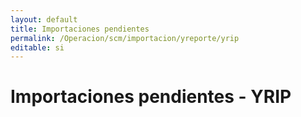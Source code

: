 ```yaml
---
layout: default
title: Importaciones pendientes
permalink: /Operacion/scm/importacion/yreporte/yrip
editable: si
---
```


# Importaciones pendientes - YRIP  

